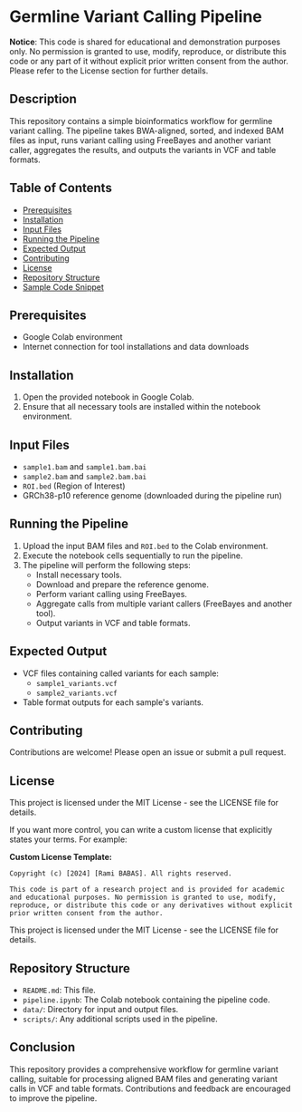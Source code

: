 # Germline Variant Calling Pipeline

**Notice**: This code is shared for educational and demonstration purposes only. No permission is granted to use, modify, reproduce, or distribute this code or any part of it without explicit prior written consent from the author. Please refer to the License section for further details.

## Description
This repository contains a simple bioinformatics workflow for germline variant calling. The pipeline takes BWA-aligned, sorted, and indexed BAM files as input, runs variant calling using FreeBayes and another variant caller, aggregates the results, and outputs the variants in VCF and table formats.

## Table of Contents
- [Prerequisites](#prerequisites)
- [Installation](#installation)
- [Input Files](#input-files)
- [Running the Pipeline](#running-the-pipeline)
- [Expected Output](#expected-output)
- [Contributing](#contributing)
- [License](#license)
- [Repository Structure](#repository-structure)
- [Sample Code Snippet](#sample-code-snippet)

## Prerequisites
- Google Colab environment
- Internet connection for tool installations and data downloads

## Installation
1. Open the provided notebook in Google Colab.
2. Ensure that all necessary tools are installed within the notebook environment.

## Input Files
- `sample1.bam` and `sample1.bam.bai`
- `sample2.bam` and `sample2.bam.bai`
- `ROI.bed` (Region of Interest)
- GRCh38-p10 reference genome (downloaded during the pipeline run)

## Running the Pipeline
1. Upload the input BAM files and `ROI.bed` to the Colab environment.
2. Execute the notebook cells sequentially to run the pipeline.
3. The pipeline will perform the following steps:
   - Install necessary tools.
   - Download and prepare the reference genome.
   - Perform variant calling using FreeBayes.
   - Aggregate calls from multiple variant callers (FreeBayes and another tool).
   - Output variants in VCF and table formats.

## Expected Output
- VCF files containing called variants for each sample:
  - `sample1_variants.vcf`
  - `sample2_variants.vcf`
- Table format outputs for each sample's variants.

## Contributing
Contributions are welcome! Please open an issue or submit a pull request.

## License
This project is licensed under the MIT License - see the LICENSE file for details.

If you want more control, you can write a custom license that explicitly states your terms. For example:

**Custom License Template:**
```plaintext
Copyright (c) [2024] [Rami BABAS]. All rights reserved.

This code is part of a research project and is provided for academic and educational purposes. No permission is granted to use, modify, reproduce, or distribute this code or any derivatives without explicit prior written consent from the author.
```
This project is licensed under the MIT License - see the LICENSE file for details.

## Repository Structure
- `README.md`: This file.
- `pipeline.ipynb`: The Colab notebook containing the pipeline code.
- `data/`: Directory for input and output files.
- `scripts/`: Any additional scripts used in the pipeline.

## Conclusion
This repository provides a comprehensive workflow for germline variant calling, suitable for processing aligned BAM files and generating variant calls in VCF and table formats. Contributions and feedback are encouraged to improve the pipeline.
